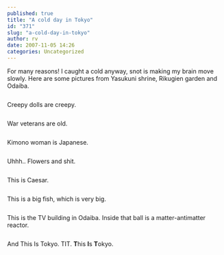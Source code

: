 ```yaml
---
published: true
title: "A cold day in Tokyo"
id: "371"
slug: "a-cold-day-in-tokyo"
author: rv
date: 2007-11-05 14:26
categories: Uncategorized
---
```

For many reasons! I caught a cold anyway, snot is making my brain move slowly. Here are some pictures from Yasukuni shrine, Rikugien garden and Odaiba.<br /><br /><a href="http://bp0.blogger.com/_RIq3e2nKDHo/Ry8qBapOfcI/AAAAAAAAEZs/-T_AQyq63OY/s1600-h/Crop1.jpg"><img style="display:block;text-align:center;cursor:pointer;margin:0 auto 10px;" src="http://bp0.blogger.com/_RIq3e2nKDHo/Ry8qBapOfcI/AAAAAAAAEZs/-T_AQyq63OY/s200/Crop1.jpg" alt="" border="0" /></a>Creepy dolls are creepy.<br /><br /><a href="http://bp2.blogger.com/_RIq3e2nKDHo/Ry8qB6pOfdI/AAAAAAAAEZ0/j3oeOUSYPB4/s1600-h/Crop2.jpg"><img style="display:block;text-align:center;cursor:pointer;margin:0 auto 10px;" src="http://bp2.blogger.com/_RIq3e2nKDHo/Ry8qB6pOfdI/AAAAAAAAEZ0/j3oeOUSYPB4/s200/Crop2.jpg" alt="" border="0" /></a>War veterans are old.<br /><br /><a href="http://bp1.blogger.com/_RIq3e2nKDHo/Ry8qCqpOfeI/AAAAAAAAEZ8/UOvlU_Uvdwk/s1600-h/Crop3.jpg"><img style="display:block;text-align:center;cursor:pointer;margin:0 auto 10px;" src="http://bp1.blogger.com/_RIq3e2nKDHo/Ry8qCqpOfeI/AAAAAAAAEZ8/UOvlU_Uvdwk/s200/Crop3.jpg" alt="" border="0" /></a>Kimono woman is Japanese.<br /><br /><a href="http://bp1.blogger.com/_RIq3e2nKDHo/Ry8psqpOfXI/AAAAAAAAEZE/wjTHFfX_8DI/s1600-h/Crop4.jpg"><img style="display:block;text-align:center;cursor:pointer;margin:0 auto 10px;" src="http://bp1.blogger.com/_RIq3e2nKDHo/Ry8psqpOfXI/AAAAAAAAEZE/wjTHFfX_8DI/s200/Crop4.jpg" alt="" border="0" /></a>Uhhh.. Flowers and shit.<br /><br /><a href="http://bp0.blogger.com/_RIq3e2nKDHo/Ry8ptapOfYI/AAAAAAAAEZM/WbN5Fm0r0lg/s1600-h/Crop7.jpg"><img style="display:block;text-align:center;cursor:pointer;margin:0 auto 10px;" src="http://bp0.blogger.com/_RIq3e2nKDHo/Ry8ptapOfYI/AAAAAAAAEZM/WbN5Fm0r0lg/s200/Crop7.jpg" alt="" border="0" /></a>This is Caesar.<br /><br /><a href="http://bp1.blogger.com/_RIq3e2nKDHo/Ry8ptqpOfZI/AAAAAAAAEZU/KIX2gdX6Tb4/s1600-h/Crop9.jpg"><img style="display:block;text-align:center;cursor:pointer;margin:0 auto 10px;" src="http://bp1.blogger.com/_RIq3e2nKDHo/Ry8ptqpOfZI/AAAAAAAAEZU/KIX2gdX6Tb4/s200/Crop9.jpg" alt="" border="0" /></a>This is a big fish, which is very big.<br /><br /><a href="http://bp3.blogger.com/_RIq3e2nKDHo/Ry8puKpOfaI/AAAAAAAAEZc/Dz9x6oBMSYQ/s1600-h/Crop11.jpg"><img style="display:block;text-align:center;cursor:pointer;margin:0 auto 10px;" src="http://bp3.blogger.com/_RIq3e2nKDHo/Ry8puKpOfaI/AAAAAAAAEZc/Dz9x6oBMSYQ/s200/Crop11.jpg" alt="" border="0" /></a>This is the TV building in Odaiba. Inside that ball is a matter-antimatter reactor.<br /><br /><a href="http://bp0.blogger.com/_RIq3e2nKDHo/Ry8puapOfbI/AAAAAAAAEZk/1gQ_3uhS_vw/s1600-h/Crop12.jpg"><img style="display:block;text-align:center;cursor:pointer;margin:0 auto 10px;" src="http://bp0.blogger.com/_RIq3e2nKDHo/Ry8puapOfbI/AAAAAAAAEZk/1gQ_3uhS_vw/s200/Crop12.jpg" alt="" border="0" /></a>And This Is Tokyo. TIT. <span style="font-weight:bold;">T</span>his <span style="font-weight:bold;">I</span>s <span style="font-weight:bold;">T</span>okyo.
